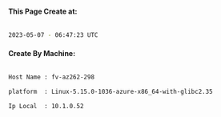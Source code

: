 
   
#### This Page Create at:

```bash

2023-05-07 - 06:47:23 UTC

```

#### Create By Machine:

```bash

Host Name : fv-az262-298

platform  : Linux-5.15.0-1036-azure-x86_64-with-glibc2.35

Ip Local  : 10.1.0.52

```

